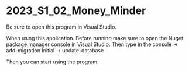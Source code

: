 # 2023_S1_02_Money_Minder

Be sure to open this program in Visual Studio.

When using this application. Before running make sure to open the Nuget package manager console in Visual Studio. 
Then type in the console -> add-migration Initial -> update-database

Then you can start using the program.
